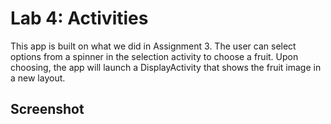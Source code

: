 # Lab 4: Activities
This app is built on what we did in Assignment 3. The user can select options from a spinner in the selection activity to choose a fruit. Upon choosing, the app will launch a DisplayActivity that shows the fruit image in a new layout.

## Screenshot
